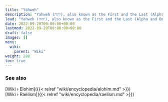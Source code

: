 ```yaml
---
title: "Yahweh"
description: "Yahweh (יהוה), also known as the First and the Last (Alpha and Omega) is an Eloha (אֱלוֹהַּ) and the lead representative of the Elohim (אֱלֹהִים) as a whole. He is an Eternal in the sense that he has already inhabited multiple bodies (a Elohimian technique to live forever) and therefore member of the Council of Eternals acting as their head of Council. In Biblical scriptures, Yahweh is identifed as the main singular god and is also interchangeably equated with the civilization he's representing, the Elohim. Yahweh was also the Eloha that Raël met on multiple occassions, as did all the prophets that came before him."
lead: "Yahweh (יהוה), also known as the First and the Last (Alpha and Omega) is an Eloha (אֱלוֹהַּ) and the lead representative of the Elohim (אֱלֹהִים) as a whole. He is an Eternal in the sense that he has already inhabited multiple bodies (a Elohimian technique to live forever) and therefore member of the Council of Eternals acting as their head of Council. In Biblical scriptures, Yahweh is identifed as the main singular god and is also interchangeably equated with the civilization he's representing, the Elohim. Yahweh was also the Eloha that Raël met on multiple occassions, as did all the prophets that came before him."
date: 2022-09-20T00:00:00+00:00
lastmod: 2022-09-20T00:00:00+00:00
draft: false
images: []
menu:
  wiki:
    parent: "Wiki"
weight: 200
toc: true
---
```


### See also

[Wiki › Elohim]({{< relref "wiki/encyclopedia/elohim.md" >}})</br>
[Wiki › Raëlism]({{< relref "wiki/encyclopedia/raelism.md" >}})</br>
